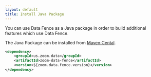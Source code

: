 ```yaml
---
layout: default
title: Install Java Package
---
```

You can use Data Fence as a Java package in order to build additional features which use
Data Fence. 

The Java Package can be installed from [Maven Cental](https://central.sonatype.com/artifact/us.zoom.data/zoom-data-fence).

```xml
<dependency>
    <groupId>us.zoom.data</groupId>
    <artifactId>zoom-data-fence</artifactId>
    <version>${zoom.data.fence.version}</version>
</dependency>
```
